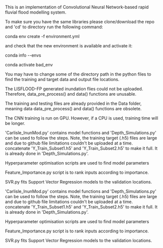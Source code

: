 This is an implementation of Convolutional Neural Network-based rapid fluvial flood modelling system.

To make sure you have the same libraries please clone/download the repo and 'cd' to directory run the following command:

conda env create -f environment.yml

and check that the new environment is available and activate it:

conda info --envs

conda activate bad_env

You may have to change some of the directory path in the python files to find the training and target data and output file locations.

The LISFLOOD-FP generated inundation flies could not be uploaded. Therefore, data_pre_process() and data() functions are unusable.

The training and testing files are already provided in the Data folder, meaning data data_pre_process() and data() functions are obsolete.

The CNN training is run on GPU. However, if a CPU is used, training time will be longer.

'Carlisle_InunMod.py' contains model functions and 'Depth_Simulations.py' can be used to follow the steps. Note, the training target (.h5) files are large and due to github file limitations couldn't be uploaded at a time. concatenate 'Y_Train_Subset1.h5' and 'Y_Train_Subset2.h5' to make it full. It is already done in 'Depth_Simulations.py'.

Hyperparameter optimisation scripts are used to find model parameters

Feature_Importance.py script is to rank inputs according to importance.

SVR.py fits Support Vector Regression models to the validation locations.


'Carlisle_InunMod.py' contains model functions and 'Depth_Simulations.py' can be used to follow the steps. Note, the training target (.h5) files are large and due to github file limitations couldn't be uploaded at a time. concatenate 'Y_Train_Subset1.h5' and 'Y_Train_Subset2.h5' to make it full. It is already done in 'Depth_Simulations.py'.

Hyperparameter optimisation scripts are used to find model parameters

Feature_Importance.py script is to rank inputs according to importance.

SVR.py fits Support Vector Regression models to the validation locations.


